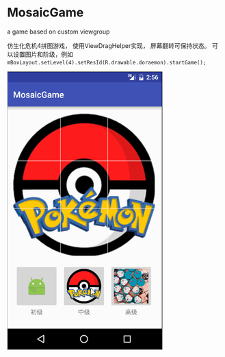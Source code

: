 # MosaicGame
a game based on custom viewgroup

仿生化危机4拼图游戏， 使用ViewDragHelper实现， 屏幕翻转可保持状态。
可以设置图片和阶级，例如
`mBoxLayout.setLevel(4).setResId(R.drawable.doraemon).startGame();`


![sample1](/art/4.gif)
